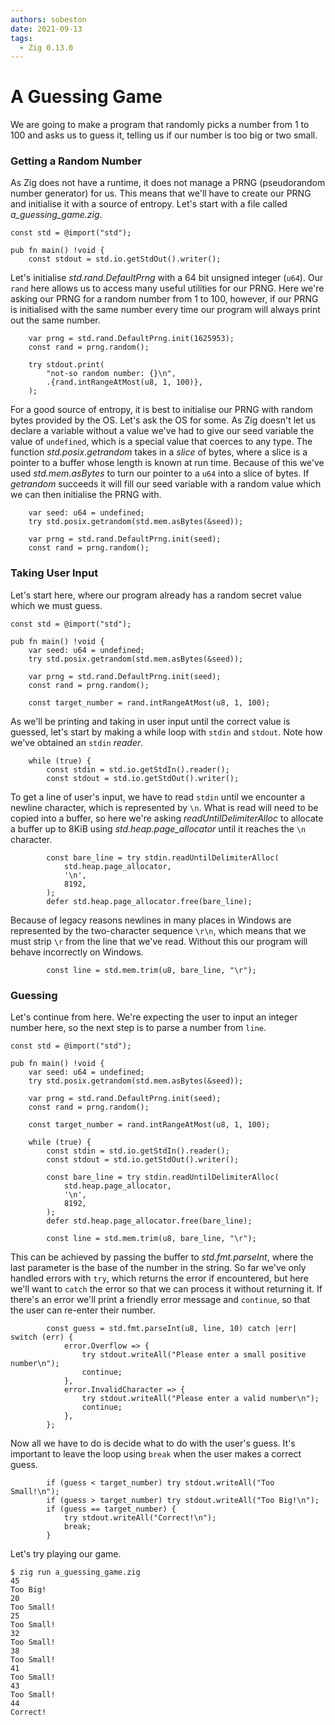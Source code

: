 ```yaml
---
authors: sobeston
date: 2021-09-13
tags:
  - Zig 0.13.0
---
```


# A Guessing Game

<meta name="fediverse:creator" content="@sobeston@hachyderm.io" />

We are going to make a program that randomly picks a number from 1 to 100 and asks us to guess it, telling us if our number is too big or two small.

### Getting a Random Number

As Zig does not have a runtime, it does not manage a PRNG (pseudorandom number generator) for us. This means that we'll have to create our PRNG and initialise it with a source of entropy. Let's start with a file called _a_guessing_game.zig_.

<!-- truncate -->

```zig
const std = @import("std");

pub fn main() !void {
    const stdout = std.io.getStdOut().writer();

```

Let's initialise _std.rand.DefaultPrng_ with a 64 bit unsigned integer (`u64`). Our `rand` here allows us to access many useful utilities for our PRNG. Here we're asking our PRNG for a random number from 1 to 100, however, if our PRNG is initialised with the same number every time our program will always print out the same number.

```zig
    var prng = std.rand.DefaultPrng.init(1625953);
    const rand = prng.random();

    try stdout.print(
        "not-so random number: {}\n",
        .{rand.intRangeAtMost(u8, 1, 100)},
    );
```

For a good source of entropy, it is best to initialise our PRNG with random bytes provided by the OS. Let's ask the OS for some. As Zig doesn't let us declare a variable without a value we've had to give our seed variable the value of `undefined`, which is a special value that coerces to any type. The function _std.posix.getrandom_ takes in a _slice_ of bytes, where a slice is a pointer to a buffer whose length is known at run time. Because of this we've used _std.mem.asBytes_ to turn our pointer to a `u64` into a slice of bytes. If _getrandom_ succeeds it will fill our seed variable with a random value which we can then initialise the PRNG with.

```zig
    var seed: u64 = undefined;
    try std.posix.getrandom(std.mem.asBytes(&seed));

    var prng = std.rand.DefaultPrng.init(seed);
    const rand = prng.random();
```

### Taking User Input

Let's start here, where our program already has a random secret value which we must guess.

```zig
const std = @import("std");

pub fn main() !void {
    var seed: u64 = undefined;
    try std.posix.getrandom(std.mem.asBytes(&seed));

    var prng = std.rand.DefaultPrng.init(seed);
    const rand = prng.random();

    const target_number = rand.intRangeAtMost(u8, 1, 100);

```

As we'll be printing and taking in user input until the correct value is guessed, let's start by making a while loop with `stdin` and `stdout`. Note how we've obtained an `stdin` _reader_.

```zig
    while (true) {
        const stdin = std.io.getStdIn().reader();
        const stdout = std.io.getStdOut().writer();
```

To get a line of user's input, we have to read `stdin` until we encounter a newline character, which is represented by `\n`. What is read will need to be copied into a buffer, so here we're asking _readUntilDelimiterAlloc_ to allocate a buffer up to 8KiB using _std.heap.page_allocator_ until it reaches the `\n` character.

```zig
        const bare_line = try stdin.readUntilDelimiterAlloc(
            std.heap.page_allocator,
            '\n',
            8192,
        );
        defer std.heap.page_allocator.free(bare_line);
```

Because of legacy reasons newlines in many places in Windows are represented by the two-character sequence `\r\n`, which means that we must strip `\r` from the line that we've read. Without this our program will behave incorrectly on Windows.

```zig
        const line = std.mem.trim(u8, bare_line, "\r");
```

### Guessing

Let's continue from here. We're expecting the user to input an integer number here, so the next step is to parse a number from `line`.

```zig
const std = @import("std");

pub fn main() !void {
    var seed: u64 = undefined;
    try std.posix.getrandom(std.mem.asBytes(&seed));

    var prng = std.rand.DefaultPrng.init(seed);
    const rand = prng.random();

    const target_number = rand.intRangeAtMost(u8, 1, 100);

    while (true) {
        const stdin = std.io.getStdIn().reader();
        const stdout = std.io.getStdOut().writer();

        const bare_line = try stdin.readUntilDelimiterAlloc(
            std.heap.page_allocator,
            '\n',
            8192,
        );
        defer std.heap.page_allocator.free(bare_line);

        const line = std.mem.trim(u8, bare_line, "\r");

```

This can be achieved by passing the buffer to _std.fmt.parseInt_, where the last parameter is the base of the number in the string. So far we've only handled errors with `try`, which returns the error if encountered, but here we'll want to `catch` the error so that we can process it without returning it. If there's an error we'll print a friendly error message and `continue`, so that the user can re-enter their number.

```zig
        const guess = std.fmt.parseInt(u8, line, 10) catch |err| switch (err) {
            error.Overflow => {
                try stdout.writeAll("Please enter a small positive number\n");
                continue;
            },
            error.InvalidCharacter => {
                try stdout.writeAll("Please enter a valid number\n");
                continue;
            },
        };
```

Now all we have to do is decide what to do with the user's guess. It's important to leave the loop using `break` when the user makes a correct guess.

```zig
        if (guess < target_number) try stdout.writeAll("Too Small!\n");
        if (guess > target_number) try stdout.writeAll("Too Big!\n");
        if (guess == target_number) {
            try stdout.writeAll("Correct!\n");
            break;
        }
```

Let's try playing our game.

```console
$ zig run a_guessing_game.zig
45
Too Big!
20
Too Small!
25
Too Small!
32
Too Small!
38
Too Small!
41
Too Small!
43
Too Small!
44
Correct!
```
